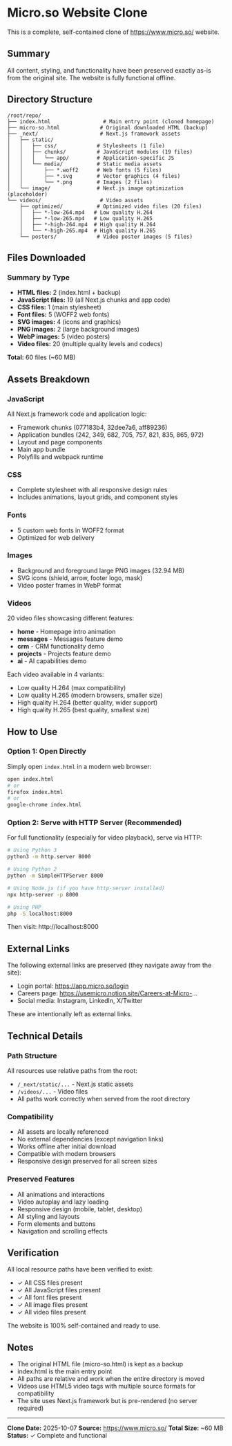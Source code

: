 # Micro.so Website Clone

This is a complete, self-contained clone of https://www.micro.so/ website.

## Summary

All content, styling, and functionality have been preserved exactly as-is from the original site. The website is fully functional offline.

## Directory Structure

```
/root/repo/
├── index.html                 # Main entry point (cloned homepage)
├── micro-so.html             # Original downloaded HTML (backup)
├── _next/                    # Next.js framework assets
│   ├── static/
│   │   ├── css/             # Stylesheets (1 file)
│   │   ├── chunks/          # JavaScript modules (19 files)
│   │   │   └── app/         # Application-specific JS
│   │   └── media/           # Static media assets
│   │       ├── *.woff2      # Web fonts (5 files)
│   │       ├── *.svg        # Vector graphics (4 files)
│   │       └── *.png        # Images (2 files)
│   └── image/               # Next.js image optimization (placeholder)
└── videos/                   # Video assets
    ├── optimized/           # Optimized video files (20 files)
    │   ├── *-low-264.mp4   # Low quality H.264
    │   ├── *-low-265.mp4   # Low quality H.265
    │   ├── *-high-264.mp4  # High quality H.264
    │   └── *-high-265.mp4  # High quality H.265
    └── posters/             # Video poster images (5 files)
```

## Files Downloaded

### Summary by Type
- **HTML files:** 2 (index.html + backup)
- **JavaScript files:** 19 (all Next.js chunks and app code)
- **CSS files:** 1 (main stylesheet)
- **Font files:** 5 (WOFF2 web fonts)
- **SVG images:** 4 (icons and graphics)
- **PNG images:** 2 (large background images)
- **WebP images:** 5 (video posters)
- **Video files:** 20 (multiple quality levels and codecs)

**Total:** 60 files (~60 MB)

## Assets Breakdown

### JavaScript
All Next.js framework code and application logic:
- Framework chunks (077183b4, 32dee7a6, aff89236)
- Application bundles (242, 349, 682, 705, 757, 821, 835, 865, 972)
- Layout and page components
- Main app bundle
- Polyfills and webpack runtime

### CSS
- Complete stylesheet with all responsive design rules
- Includes animations, layout grids, and component styles

### Fonts
- 5 custom web fonts in WOFF2 format
- Optimized for web delivery

### Images
- Background and foreground large PNG images (32.94 MB)
- SVG icons (shield, arrow, footer logo, mask)
- Video poster frames in WebP format

### Videos
20 video files showcasing different features:
- **home** - Homepage intro animation
- **messages** - Messages feature demo
- **crm** - CRM functionality demo
- **projects** - Projects feature demo
- **ai** - AI capabilities demo

Each video available in 4 variants:
- Low quality H.264 (max compatibility)
- Low quality H.265 (modern browsers, smaller size)
- High quality H.264 (better quality, wider support)
- High quality H.265 (best quality, smallest size)

## How to Use

### Option 1: Open Directly
Simply open `index.html` in a modern web browser:
```bash
open index.html
# or
firefox index.html
# or
google-chrome index.html
```

### Option 2: Serve with HTTP Server (Recommended)
For full functionality (especially for video playback), serve via HTTP:

```bash
# Using Python 3
python3 -m http.server 8000

# Using Python 2
python -m SimpleHTTPServer 8000

# Using Node.js (if you have http-server installed)
npx http-server -p 8000

# Using PHP
php -S localhost:8000
```

Then visit: http://localhost:8000

## External Links

The following external links are preserved (they navigate away from the site):
- Login portal: https://app.micro.so/login
- Careers page: https://usemicro.notion.site/Careers-at-Micro-...
- Social media: Instagram, LinkedIn, X/Twitter

These are intentionally left as external links.

## Technical Details

### Path Structure
All resources use relative paths from the root:
- `/_next/static/...` - Next.js static assets
- `/videos/...` - Video files
- All paths work correctly when served from the root directory

### Compatibility
- All assets are locally referenced
- No external dependencies (except navigation links)
- Works offline after initial download
- Compatible with modern browsers
- Responsive design preserved for all screen sizes

### Preserved Features
- All animations and interactions
- Video autoplay and lazy loading
- Responsive design (mobile, tablet, desktop)
- All styling and layouts
- Form elements and buttons
- Navigation and scrolling effects

## Verification

All local resource paths have been verified to exist:
- ✓ All CSS files present
- ✓ All JavaScript files present
- ✓ All font files present
- ✓ All image files present
- ✓ All video files present

The website is 100% self-contained and ready to use.

## Notes

- The original HTML file (micro-so.html) is kept as a backup
- index.html is the main entry point
- All paths are relative and work when the entire directory is moved
- Videos use HTML5 video tags with multiple source formats for compatibility
- The site uses Next.js framework but is pre-rendered (no server required)

---

**Clone Date:** 2025-10-07
**Source:** https://www.micro.so/
**Total Size:** ~60 MB
**Status:** ✓ Complete and functional
